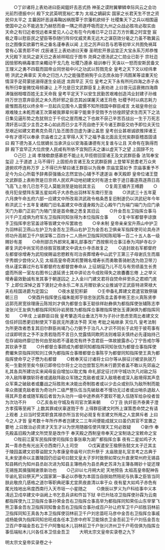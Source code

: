 <!-- { "loadSidebar": true } -->
　　○丁卯诸将上表劝进曰臣闻鉏奸去恶式扬  神圣之谟附翼攀鳞幸际风云之会功光前烈德振中兴  殿下文武英明宽裕仁孝为  太祖之嫡嗣实  国家之长君天生不世之资民仰太平之  主曩因奸恶逞毒鞠凶祸既覃于宗藩机欲倾于  社稷集天下之兵以相围逼使国中之众不能逃生乃赫怒而奋一隅之师遂呼吸而定九州之众战必胜攻必取实由  天命之有归近者悦远者来爱见人心之有在今内难已平之日正万方忻戴之时宜登  宸极之尊以慰臣民之望臣等忝随行阵仰仗威灵素无远大之谋窃效分毫之力虽不敢冀云台之图像实欲募竹帛之垂名谨奉表以闻  上览之厉声曰吾与若等初举义共图免祸耳曾有心富贵耶不听  戊辰诸王上表劝进曰天眷  圣明宏开景运宜正大宝永系万邦恭惟  大兄殿下龙凤之姿天日之表祯祥昭应于图书  尧舜之德汤武之仁勋业已彰于  宗社迩因憸邪构祸毒害宗亲輙动干戈几危  社稷乃遵承  祖训奉行  天诛以一怒而安斯民备文王理义之勇不四载而固帝业同世祖中兴之功武以剪戮克全  皇考之天下文以经纬聿明  洪武之典章实  天命之归岂人力之能强愿俯狥于众志庶永始于鸿图某等谊重天伦情深手足荷蒙拯溺得遂生全祇迓  龙舆早正  天位  皇考之天下永有所托四海之赤子永有所归幸鉴微忱毋频谦让  上不允是日文武群臣复上表劝进  上曰昔元运衰微四海鼎沸强弱相噬百姓无主天命我  皇考平定天下以安生民勤苦艰难创造鸿业封建子孙维持万世岂意弃臣民之未久而奸邪之臣恣其凶谋屠灭诸王将危  社稷予时以病志耗力疲惟图高枕以终余年一旦起兵见围令人震慑不知所措国中群臣咸言  太祖皇帝创业艰难陵土未乾而诸王次第被我罪辈何辜宁能束手受戮予方彷徨顾望求生而天下之法日集见逼形势之危犹侧立于千仞之崖而推之下也故不获己辛苦百战出一生于万死志清奸恶以匡少主吾之本心如此而已少主不亮自绝于天今诸王群臣交劝予即位夫天位至艰近如建文君弗克负荷几坠丕图吾岂虚为谦让盖思  皇考创业甚艰诚欲推择诸王中有才德可以奉承  宗庙者立之主宰得人天下之福予虽北面且无忧矣群臣稽首固请曰  殿下德为圣人位居嫡长当承洪业以安海虽谦德有光复谁与让且  天命有在孰得而辞  殿下宜早正大位庶使人民咸有所依不宜狥匹夫之谦以虚天下之望  上固辞不允
　　○己巳  上谒  孝陵欷歔感慕悲不能止礼毕揽辔回营诸王及文武群臣备  法驾奉宝玺迎  上于道遮  上马不得行  上固拒舟言诸王及文武群臣拥  上登辇军民耆老万众夹道俯欢呼连称万岁  上不得已升辇曰诸王群臣以为我奉  宗庙宜莫如予  宗庙事重予不足今为众心所载予辞弗获强循众志然宜协心辅予不逮遂诣  奉天殿即  皇帝位诸王暨文武群臣上表称贺是日京师人民欢声动地初建文时有道士歌于途日暮逐燕逐燕日高飞高飞上帝几已忽不见人莫能测至是始验其言云
　　○复周王橚齐王榑爵
　　○夜月犯垒壁阵东第五星如鸡子大赤色出羽林军东南行至浊
　　○洪武三十五年夏六月庚午命五府六部一应建文中所改易洪武政令格条悉复旧制遂仍以洪武纪年今年称洪武三十五年复诸殿门旧名盖建文中改谨身殿为正心殿午门为端门端门为应门承天门为皋门正前门为辂门至是首命撤之悉复其旧云
　　○升金吾左卫指挥佥事马兴千户王成俱为府军左卫指挥同知张得为本位指挥佥事
　　○复中军都督李谅旗手卫指挥李忠官盖谅等皆建文中斥罢故也
　　○辛未制  皇帝亲亲宝升燕山中护卫为羽林前卫燕山左护卫为金吾左卫燕山右护卫为金吾右卫俱亲军指挥使司论具舟济师功升高邮卫千户胡深等二百四十二人扬州卫指挥同知陈昭等一百二十五人各一级赐钞有差
　　○命刑部员外郎宋礼署礼部事改广西按察司佥事汪泰为鸿胪寺右少卿复洪武中尚宝司丞徐胜官胜建文中调太仆寺丞故复之
　　○追封故右军都督府左都督徐增寿为武阳侯赐谥忠愍敕有司治丧葬增寿中山武宁王第三子母谢氏生而眉宇秀朗少尝侍父入见  太祖高皇帝奇其机警赐名增寿长而勇敢善骑射选为勋卫带刀侍从谨实寡过升右军都督府左都督尝奉命从  上征胡寇乃儿不花与有劳绩虽生长贵盛而所居一室左右图书公退延贤士其中讲论古今成败得失之故斖斖忘倦  上之举义增寿最效勤诚有发其事于朝遂囚之  上入金川门建文君将自焚命捽至杀之君顺门庑下  上即位深悼之首下褒封之命永乐二年五月赠钦承父业推诚守正武臣特进荣禄大夫右柱国进爵为定国公
　　○夜水星犯积薪
　　○壬申备礼葬建文君遣官致祭辍朝三日
　　○癸酉升指挥使丘福朱能郑亨徐忠张武陈圭孟善李彬王忠火真陈贤李远郭亮房宽徐理唐云陈旭刘才俱为都督佥事王聪徐祥赵彝俱为都指挥使张辅陈志李浚张兴王友俱为都指挥同知孙岩房胜为都指挥佥事赠指挥使张玉谭渊俱为都指挥同知
　　○甲戌  上谕群臣曰我  皇考肇造鸿业垂法万年为子孙计思虑至周比者建文文信任奸回悉更旧制使天下臣民无所遵法予荷  天地  考妣之祐继承  天位凡  皇考法制为所更改者悉复其旧尔群臣尚竭乃心力弼予于治凡人才识不同长于此短于彼苟事有过误即明言之予不汝责若隐而不言日久觉露情同欺罔法则难容夫慎终必先谨始持己在存诚始终靡愆咎何由至始若不谨曷克有终予念君臣一体故披露赤心丁宁告戒尔等其钦承予意
　　○升都督佥事顾成为都督同知都指挥同知张信为都督佥事指挥使费瓛朱崇指挥同知刘江俱为都指挥佥事赠都督佥事陈亨为都督同知指挥使王真为都指挥使命亨之子懋为右都督
　　○敕奉天征讨诸将士曰尔等从朕征讨被坚执锐万死一生勤劳至矣今朕已即帝位尔将士之功岂尝暂忘所未行爵赏者盖不敢以先郊庙之礼其各具所建功实来闻毋妄自增加以取尤悔  命礼部定征讨并守城功次凡对敌之际冲入敌阵搴旗斩将者或遏敌阵敌众军随之克敌者或深入敌境者或深入敌境得其声息众军乘之破敌者或鏖战之际胜败未决能出奇制胜者或以少击众或别队为敌所制而能率众救援克敌者皆为奇功升二级严整队伍当先破敌者不慢功无过者或出哨杀退敌人得其声息者或随军殿后者皆为头功升一级中途养病不罢软不能入伍随军给杂役者皆为次功不升
　　○乙亥各处守城及有司官次第来朝
　　○丁丑  执奸臣齐泰黄子澄方孝孺等至阙下  上数其罪咸伏辜遂戮于市  上得群臣建文时所上谋策悉命焚之有请  上观者  上曰当时受其职食其禄亦所当言何必观复有言建文所用之人宜屏斥者  上曰今之人才皆  皇考数十年所作养者岂建文二三年间便能成就又曰虽仍其官不宜置之要地  上曰致治必资贤才天生才以为世用随器任使共理天工何必致疑
　　○新作  奉先殿盖旧殿为建文所焚至是改作于  奉天殿之西制皇帝奉天之宝制诰之宝敕命之宝
　　○陛前江夏军民指挥使司指挥佥事张皋为湖广都指挥佥事  夜有二星如鸡子大其一青赤色有光出天仓西南行入土司空
　　○戊寅遣安王楹祭告懿文太子迁其主于陵园盖建文初尊谥懿文为孝康皇帝庙号兴宗升祭于  太庙致是礼官言考之古典于礼未安遂命以主置陵园仍旧谥号曰懿文皇太子岁时致祭如常仪升直隶常州府无锡县知县韩约为知州县丞赵次进为知县主簿杨舟为县丞典史苏泽为主簿各赐钞十锭还理无锡旌其擒强贼谢景新功也
　　○己卯以七月朔大祀  天地预告  太祖高皇帝配神告毕谕礼官曰祭天严父国家第一事必以恭敬为本固当自朕始然陪祀与执事之臣皆当同朕此敬庶几感格之道尔等职典祀事尤宜夙夜直清以率于众  夜有星大如鸡子赤色有尾光烛地出帛度西南行入天市垣一小星随之
　　○庚辰以罗义为户科给事中义本凊远卫戍卒建文中诣阙上书乞息兵讲和忤旨下狱  辛巳升陆凉卫指挥使孙霖为云南都指挥使九江卫指挥佥事孙荣金吾右卫指挥佥事高举为都指挥同知荣任山东举掌飞熊卫事金吾左卫指挥同知鲁金吾右卫指挥佥事孙成百户孙让府军卫千户祁胜羽林前卫指挥同知王真各为本卫指挥使羽林前卫千户刘忠苗旺马彦中金吾右卫指挥佥事戚成杨能俱为指挥同知忠旺成各任本卫彦中府军卫能锦衣卫金吾前卫千户刘伍金吾左卫百户李端金吾右卫千户阿鲁帖木儿羽林前卫千户张兴济州卫千户苟信俱为指挥佥事伍端帖木儿兴各任本卫信金吾卫
　　大明太宗文皇帝实录卷之九下


明太宗文皇帝实录卷之十
